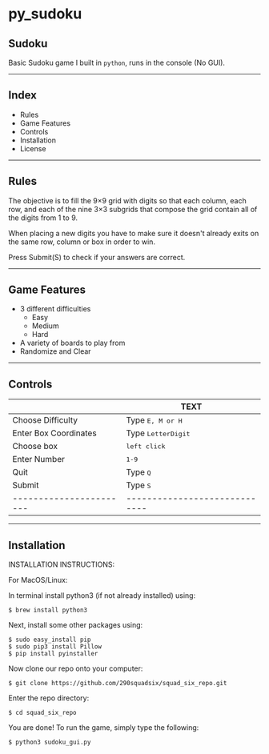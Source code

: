 # py_sudoku

## Sudoku

Basic Sudoku game I built in `python`, runs in the console (No GUI).

----------------------------------------------------
## Index

- Rules
- Game Features
- Controls
- Installation
- License

----------------------------------------------------
## Rules

The objective is to fill the 9×9 grid with digits so that each column, each row, and each of the nine 3×3 subgrids that compose the grid contain all of the digits from 1 to 9.

When placing a new digits you have to make sure it doesn't already exits on the same row, column or box in order to win.


Press Submit(S) to check if your answers are correct.

----------------------------------------------------
## Game Features

- 3 different difficulties
  - Easy
  - Medium
  - Hard
- A variety of boards to play from
- Randomize and Clear

----------------------------------------------------
## Controls

|                       | TEXT                        |
|-----------------------|-----------------------------|
| Choose Difficulty     | Type <kbd>E, M or H</kbd>   |
| Enter Box Coordinates | Type <kbd>LetterDigit</kbd> |
| Choose box            | <kbd>left click</kbd>       |
| Enter Number          | <kbd>1-9</kbd>              |
| Quit            	    | Type <kbd>Q</kbd> 		  |
| Submit			    | Type <kbd>S</kbd>	   	   	  |
|-----------------------|-----------------------------|

----------------------------------------------------
## Installation

INSTALLATION INSTRUCTIONS:

For MacOS/Linux:

In terminal install python3 (if not already installed) using:

	$ brew install python3

Next, install some other packages using:

	$ sudo easy_install pip
	$ sudo pip3 install Pillow
	$ pip install pyinstaller

Now clone our repo onto your computer:

	$ git clone https://github.com/290squadsix/squad_six_repo.git

Enter the repo directory:

	$ cd squad_six_repo

You are done! To run the game, simply type the following:

	$ python3 sudoku_gui.py


